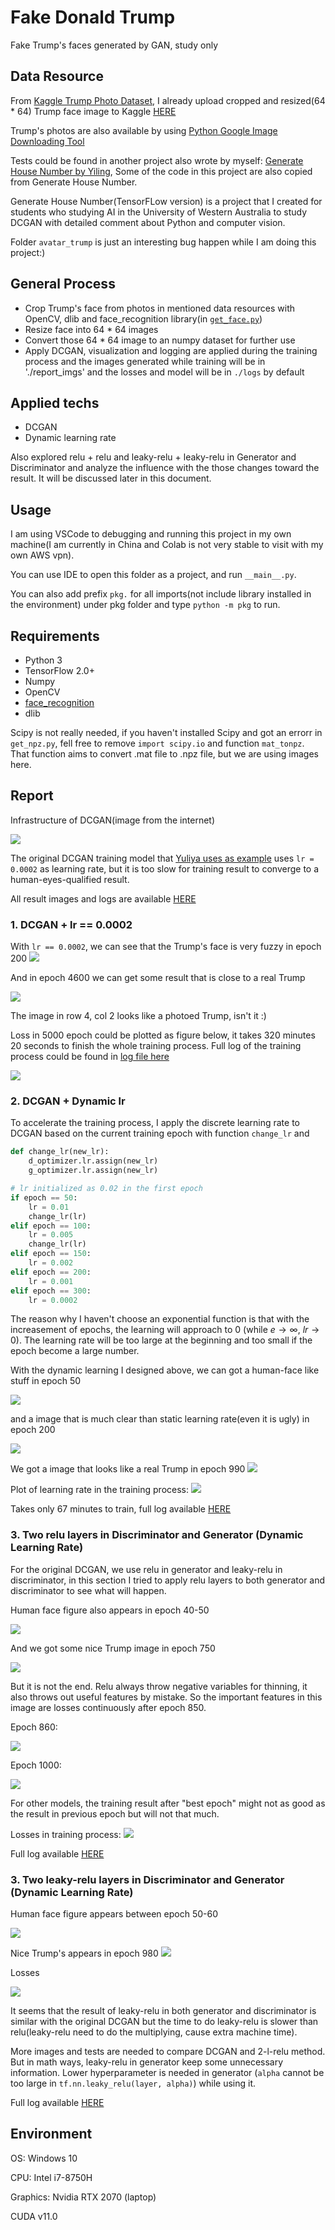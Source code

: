 # Fake Donald Trump
Fake Trump's faces generated by GAN, study only

## Data Resource

From [Kaggle Trump Photo Dataset](https://www.kaggle.com/mbkinaci/trump-photos), I already upload cropped and resized(64 *  64) Trump face image to Kaggle [HERE](https://www.kaggle.com/yilingliu610/donald-trump-face-images)

Trump's photos are also available by using [Python Google Image Downloading Tool](https://github.com/hardikvasa/google-images-download)

Tests could be found in another project also wrote by myself: [Generate House Number by Yiling](https://github.com/610yilingliu/GenerateHouseNumber), Some of the code in this project are also copied from Generate House Number.

Generate House Number(TensorFLow version) is a project that I created for students who studying AI in the University of Western Australia to study DCGAN with detailed comment about Python and computer vision.

Folder `avatar_trump` is just an interesting bug happen while I am doing this project:)

## General Process

- Crop Trump's face from photos in mentioned data resources with OpenCV, dlib and face_recognition library(in [`get_face.py`](./pkg/get_face.py))
- Resize face into 64 * 64 images
- Convert those 64 * 64 image to an numpy dataset for further use
- Apply DCGAN, visualization and logging are applied during the training process and the images generated while training will be in './report_imgs' and the losses and model will be in `./logs` by default

## Applied techs

- DCGAN
- Dynamic learning rate

Also explored relu + relu and leaky-relu + leaky-relu in Generator and Discriminator and analyze the influence with the those changes toward the result. It will be discussed later in this document.

## Usage
I am using VSCode to debugging and running this project in my own machine(I am currently in China and Colab is not very stable to visit with my own AWS vpn).

You can use IDE to open this folder as a project, and run `__main__.py`.

You can also add prefix `pkg.` for all imports(not include library installed in the environment) under pkg folder and type `python -m pkg` to run.

## Requirements

- Python 3
- TensorFlow 2.0+
- Numpy
- OpenCV
- [face_recognition](https://github.com/ageitgey/face_recognition)
- dlib
  
Scipy is not really needed, if you haven't installed Scipy and got an errorr in `get_npz.py`, fell free to remove `import scipy.io` and function `mat_tonpz`. That function aims to convert .mat file to .npz file, but we are using images here.

## Report

Infrastructure of DCGAN(image from the internet)

![](./report/dcgan.png)

The original DCGAN training model that [Yuliya uses as example](https://github.com/YuliyaLab/AIclass/blob/master/L9_DCGAN_housenum_1.ipynb) uses `lr = 0.0002` as learning rate, but it is too slow for training result to converge to a human-eyes-qualified result.

All result images and logs are available [HERE](./results)

### 1. DCGAN + lr == 0.0002

With `lr == 0.0002`, we can see that the Trump's face is very fuzzy in epoch 200
![](./report/2020_09_15_01_50_epoch200.png)

And in epoch 4600 we can get some result that is close to a real Trump

![](./report/2020_09_15_06_32_epoch4600.png)

The image in row 4, col 2 looks like a photoed Trump, isn't it :)

Loss in 5000 epoch could be plotted as figure below, it takes 320 minutes 20 seconds to finish the whole training process. Full log of the training process could be found in [log file here](./results/no_changing_lr/2020_09_15_01_37.log)

![](./report/losses_nochange.png)

### 2. DCGAN + Dynamic lr

To accelerate the training process, I apply the discrete learning rate to DCGAN based on the current training epoch with function `change_lr` and 

```py
def change_lr(new_lr):
    d_optimizer.lr.assign(new_lr)
    g_optimizer.lr.assign(new_lr)
```

```py
# lr initialized as 0.02 in the first epoch
if epoch == 50:
    lr = 0.01
    change_lr(lr)
elif epoch == 100:
    lr = 0.005
    change_lr(lr)
elif epoch == 150:
    lr = 0.002
elif epoch == 200:
    lr = 0.001
elif epoch == 300:
    lr = 0.0002
```

The reason why I haven't choose an exponential function is that with the increasement of epochs, the learning will approach to 0 (while $e \rightarrow \infty$, $lr\rightarrow 0$). The learning rate will be too large at the beginning and too small if the epoch become a large number.

With the dynamic learning I designed above, we can got a human-face like stuff in epoch 50

![](./report/2020_09_28_18_36_epoch50.png)

and a image that is much clear than static learning rate(even it is ugly) in epoch 200

![](./report/2020_09_28_18_46_epoch200.png)

We got a image that looks like a real Trump in epoch 990
![](./report/2020_09_28_19_40_epoch990.png)

Plot of learning rate in the training process:
![](./report/losses_ori_dynamiclr.png)

Takes only 67 minutes to train, full log available [HERE](./results/dynamic_lr/2020_09_28_18_32.log)

### 3. Two relu layers in Discriminator and Generator (Dynamic Learning Rate)

For the original DCGAN, we use relu in generator and leaky-relu in discriminator, in this section I tried to apply relu layers to both generator and discriminator to see what will happen.

Human face figure also appears in epoch 40-50

![](./report/2020_09_28_14_15_epoch50.png)

And we got some nice Trump image in epoch 750

![](./report/2020_09_28_15_02_epoch750.png)

But it is not the end. Relu always throw negative variables for thinning, it also throws out useful features by mistake. So the important features in this image are losses continuously after epoch 850.

Epoch 860:

![](./report/2020_09_28_15_10_epoch860.png)

Epoch 1000:

![](./report/2020_09_28_15_19_epoch1000.png)

For other models, the training result after "best epoch" might not as good as the result in previous epoch but will not that much.

Losses in training process:
![](./report/losses_2relu.png)

Full log available [HERE](./results/two_relus/2020_09_28_14_11.log)

### 3. Two leaky-relu layers in Discriminator and Generator (Dynamic Learning Rate)

Human face figure appears between epoch 50-60

![](./report/2020_09_28_19_51_epoch60.png)

Nice Trump's appears in epoch 980
![](./report/2020_09_28_20_54_epoch980.png)

Losses

![](./report/losses_2leakyrelu.png)

It seems that the result of leaky-relu in both generator and discriminator is similar with the original DCGAN but the time to do leaky-relu is slower than relu(leaky-relu need to do the multiplying, cause extra machine time).

More images and tests are needed to compare DCGAN and 2-l-relu method. But in math ways, leaky-relu in generator keep some unnecessary information. Lower hyperparameter is needed in generator (`alpha` cannot be too large in `tf.nn.leaky_relu(layer, alpha)`) while using it.

Full log available [HERE](./results/two_leakly_relus/2020_09_28_19_46.log)


## Environment

OS: Windows 10

CPU: Intel i7-8750H

Graphics: Nvidia RTX 2070 (laptop)

CUDA v11.0